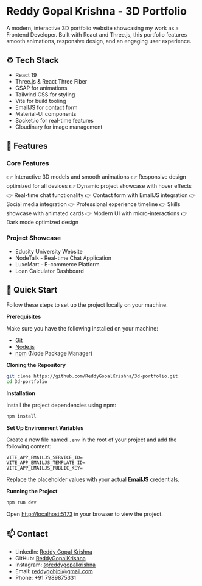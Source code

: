 # Reddy Gopal Krishna - 3D Portfolio

A modern, interactive 3D portfolio website showcasing my work as a Frontend Developer. Built with React and Three.js, this portfolio features smooth animations, responsive design, and an engaging user experience.

## <a name="tech-stack">⚙️ Tech Stack</a>

- React 19
- Three.js & React Three Fiber
- GSAP for animations
- Tailwind CSS for styling
- Vite for build tooling
- EmailJS for contact form
- Material-UI components
- Socket.io for real-time features
- Cloudinary for image management

## <a name="features">🔋 Features</a>

### Core Features

👉 Interactive 3D models and smooth animations
👉 Responsive design optimized for all devices
👉 Dynamic project showcase with hover effects
👉 Real-time chat functionality
👉 Contact form with EmailJS integration
👉 Social media integration
👉 Professional experience timeline
👉 Skills showcase with animated cards
👉 Modern UI with micro-interactions
👉 Dark mode optimized design

### Project Showcase
- Edusity University Website
- NodeTalk - Real-time Chat Application
- LuxeMart - E-commerce Platform
- Loan Calculator Dashboard

## <a name="quick-start">🤸 Quick Start</a>

Follow these steps to set up the project locally on your machine.

**Prerequisites**

Make sure you have the following installed on your machine:

- [Git](https://git-scm.com/)
- [Node.js](https://nodejs.org/en)
- [npm](https://www.npmjs.com/) (Node Package Manager)

**Cloning the Repository**

```bash
git clone https://github.com/ReddyGopalKrishna/3d-portfolio.git
cd 3d-portfolio
```

**Installation**

Install the project dependencies using npm:

```bash
npm install
```

**Set Up Environment Variables**

Create a new file named `.env` in the root of your project and add the following content:

```env
VITE_APP_EMAILJS_SERVICE_ID=
VITE_APP_EMAILJS_TEMPLATE_ID=
VITE_APP_EMAILJS_PUBLIC_KEY=
```

Replace the placeholder values with your actual **[EmailJS](https://www.emailjs.com/)** credentials.

**Running the Project**

```bash
npm run dev
```

Open [http://localhost:5173](http://localhost:5173/) in your browser to view the project.

## <a name="contact">📫 Contact</a>

- LinkedIn: [Reddy Gopal Krishna](https://www.linkedin.com/in/reddy-gopal-krishna-p-55242022b/)
- GitHub: [ReddyGopalKrishna](https://github.com/ReddyGopalKrishna)
- Instagram: [@reddygopalkrishna](https://www.instagram.com/reddygopalkrishna/)
- Email: reddygohjpl@gmail.com
- Phone: +91 7989875331

